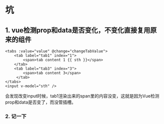 # 坑

## 1. vue检测prop和data是否变化，不变化直接复用原来的组件

```vue
<tabs :value="value" @change="changeTabValue">
    <tab label="tab1" index="1">
    	<span>tab content 1 {{ sth }}</span>
    </tab>
    <tab label="tab3" index="3">
      	<span>tab content 3</span>
     </tab>
</tabs>
<input v-model="sth" />
```

会发现改变input时候，tab1渲染出来的span里的内容没变，这就是因为Vue检测prop和data是否变了，而没管插槽。

### 2. 记一下

